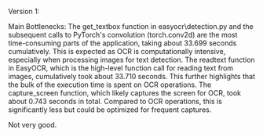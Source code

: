 Version 1:

Main Bottlenecks:
    The get_textbox function in easyocr\detection.py and the subsequent calls to PyTorch's convolution (torch.conv2d) are the most time-consuming parts of the application, taking about 33.699 seconds cumulatively. This is expected as OCR is computationally intensive, especially when processing images for text detection.
    The readtext function in EasyOCR, which is the high-level function call for reading text from images, cumulatively took about 33.710 seconds. This further highlights that the bulk of the execution time is spent on OCR operations.
    The capture_screen function, which likely captures the screen for OCR, took about 0.743 seconds in total. Compared to OCR operations, this is significantly less but could be optimized for frequent captures.

Not very good.
